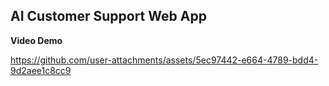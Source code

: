 ## AI Customer Support Web App
**Video Demo**


https://github.com/user-attachments/assets/5ec97442-e664-4789-bdd4-9d2aee1c8cc9

